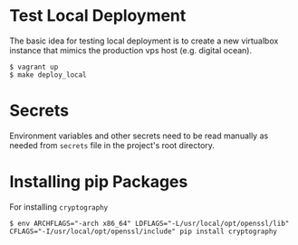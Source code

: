 
Test Local Deployment
=====================

The basic idea for testing local deployment is to create a new virtualbox
instance that mimics the production vps host (e.g. digital ocean).

```
$ vagrant up
$ make deploy_local
```

Secrets
=======

Environment variables and other secrets need to be read manually as needed
from `secrets` file in the project's root directory.


Installing pip Packages
=======================

For installing `cryptography`

```
$ env ARCHFLAGS="-arch x86_64" LDFLAGS="-L/usr/local/opt/openssl/lib" CFLAGS="-I/usr/local/opt/openssl/include" pip install cryptography
```

